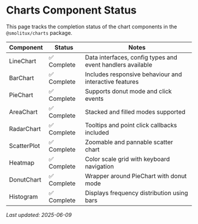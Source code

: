 # Charts Component Status

This page tracks the completion status of the chart components in the `@smolitux/charts` package.

| Component   | Status      | Notes                                                      |
| ----------- | ----------- | ---------------------------------------------------------- |
| LineChart   | ✅ Complete | Data interfaces, config types and event handlers available |
| BarChart    | ✅ Complete | Includes responsive behaviour and interactive features     |
| PieChart    | ✅ Complete | Supports donut mode and click events                       |
| AreaChart   | ✅ Complete | Stacked and filled modes supported                         |
| RadarChart  | ✅ Complete | Tooltips and point click callbacks included                |
| ScatterPlot | ✅ Complete | Zoomable and pannable scatter chart                        |
| Heatmap     | ✅ Complete | Color scale grid with keyboard navigation                  |
| DonutChart  | ✅ Complete | Wrapper around PieChart with donut mode                    |
| Histogram   | ✅ Complete | Displays frequency distribution using bars                 |

_Last updated: 2025-06-09_
